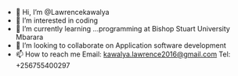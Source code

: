 - 👋 Hi, I’m @Lawrencekawalya
- 👀 I’m interested in coding 
- 🌱 I’m currently learning ...programming at Bishop Stuart University Mbarara
- 💞️ I’m looking to collaborate on Application software development 
- 📫 How to reach me Email: kawalya.lawrence2016@gmail.com Tel: +256755400297

<!---
Lawrencekawalya/Lawrencekawalya is a ✨ special ✨ repository because its `README.md` (this file) appears on your GitHub profile.
You can click the Preview link to take a look at your changes.
--->
